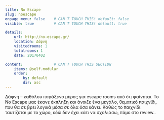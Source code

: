 ```yaml
---
title: No Escape
slug: noescape
onpage_menu: false    # CAN'T TOUCH THIS! default: false
visible: true         # CAN'T TOUCH THIS! default: true

details:
    url: http://no-escape.gr/
    location: Δάφνη 
    visitedrooms: 1 
    totalrooms: 1
    date: 20170402

content:              # CAN'T TOUCH THIS SECTION
    items: @self.modular
    order:
        by: default
        dir: asc
---
```


Δάφνη – καθόλου παράξενο μέρος για escape rooms από ότι φαίνεται. Το No Escape μας έκανε έκπληξη και άνοιξε ένα μεγάλο, θεματικό παιχνίδι, που θα σε βρει λογικά μέσα σε
 όλα όσα κάνει. Καθώς το παιχνίδι ταυτίζεται με το χώρο, εδώ δεν έχει κάτι να σχολιάσω, πάμε στο review..